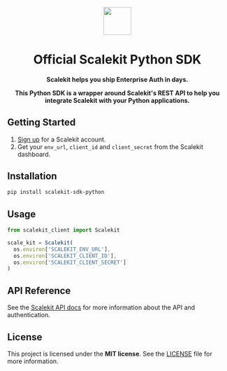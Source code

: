 <p align="center">
  <a href="https://scalekit.com" target="_blank" rel="noopener noreferrer">
    <picture>
      <img src="https://cdn.scalekit.cloud/v1/scalekit-logo-dark.svg" height="64">
    </picture>
  </a>
  <br/>
</p>
<h1 align="center">
  Official Scalekit Python SDK
</h1>

<h4 align="center">
Scalekit helps you ship Enterprise Auth in days.

This Python SDK is a wrapper around Scalekit's REST API to help you integrate Scalekit with your Python applications.
</h4>

## Getting Started

1. [Sign up](https://scalekit.com) for a Scalekit account.
2. Get your ```env_url```, ```client_id``` and ```client_secret``` from the Scalekit dashboard.

## Installation

```sh
pip install scalekit-sdk-python
```

## Usage

```javascript
from scalekit_client import Scalekit

scale_kit = Scalekit(
  os.environ['SCALEKIT_ENV_URL'],
  os.environ['SCALEKIT_CLIENT_ID'],
  os.environ['SCALEKIT_CLIENT_SECRET']
)
```

## API Reference
See the [Scalekit API docs](https://docs.scalekit.com) for more information about the API and authentication.

## License
This project is licensed under the **MIT license**.
See the [LICENSE](LICENSE) file for more information.

